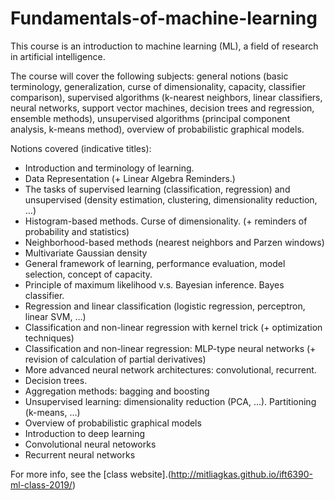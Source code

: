 # Fundamentals-of-machine-learning

This course is an introduction to machine learning (ML), a field of research in artificial intelligence. 

The course will cover the following subjects: general notions (basic terminology, generalization, curse of dimensionality, capacity, classifier comparison), supervised algorithms (k-nearest neighbors, linear classifiers, neural networks, support vector machines, decision trees and regression, ensemble methods), unsupervised algorithms (principal component analysis, k-means method), overview of probabilistic graphical models.

Notions covered (indicative titles):

* Introduction and terminology of learning.
* Data Representation (+ Linear Algebra Reminders.)
* The tasks of supervised learning (classification, regression) and unsupervised (density estimation, clustering, dimensionality reduction, …)
* Histogram-based methods. Curse of dimensionality. (+ reminders of probability and statistics)
* Neighborhood-based methods (nearest neighbors and Parzen windows)
* Multivariate Gaussian density
* General framework of learning, performance evaluation, model selection, concept of capacity.
* Principle of maximum likelihood v.s. Bayesian inference. Bayes classifier.
* Regression and linear classification (logistic regression, perceptron, linear SVM, …)
* Classification and non-linear regression with kernel trick (+ optimization techniques)
* Classification and non-linear regression: MLP-type neural networks (+ revision of calculation of partial derivatives)
* More advanced neural network architectures: convolutional, recurrent.
* Decision trees.
* Aggregation methods: bagging and boosting
* Unsupervised learning: dimensionality reduction (PCA, …). Partitioning (k-means, …)
* Overview of probabilistic graphical models
* Introduction to deep learning
* Convolutional neural netoworks
* Recurrent neural networks

For more info, see the [class website].(http://mitliagkas.github.io/ift6390-ml-class-2019/)
